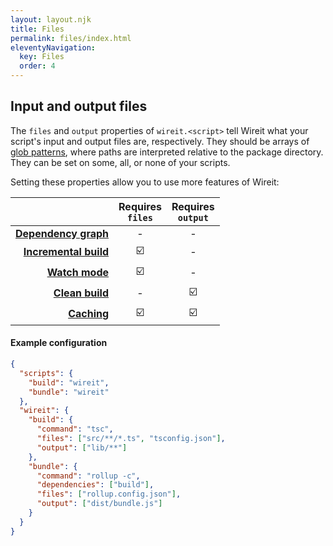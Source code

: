 ```yaml
---
layout: layout.njk
title: Files
permalink: files/index.html
eleventyNavigation:
  key: Files
  order: 4
---
```


## Input and output files

The `files` and `output` properties of `wireit.<script>` tell Wireit what your
script's input and output files are, respectively. They should be arrays of
[glob patterns](../reference/#glob-patterns), where paths are interpreted relative to the
package directory. They can be set on some, all, or none of your scripts.

Setting these properties allow you to use more features of Wireit:

|                                                | Requires<br>`files` | Requires<br>`output` |
| ---------------------------------------------: | :-----------------: | :------------------: |
|       [**Dependency graph**](../dependencies/) |          -          |          -           |
| [**Incremental build**](../incremental-build/) |         ☑️          |          -           |
|                    [**Watch mode**](../watch/) |         ☑️          |          -           |
|                [**Clean build**](../cleaning/) |          -          |          ☑️          |
|                     [**Caching**](../caching/) |         ☑️          |          ☑️          |

#### Example configuration

```json
{
  "scripts": {
    "build": "wireit",
    "bundle": "wireit"
  },
  "wireit": {
    "build": {
      "command": "tsc",
      "files": ["src/**/*.ts", "tsconfig.json"],
      "output": ["lib/**"]
    },
    "bundle": {
      "command": "rollup -c",
      "dependencies": ["build"],
      "files": ["rollup.config.json"],
      "output": ["dist/bundle.js"]
    }
  }
}
```
